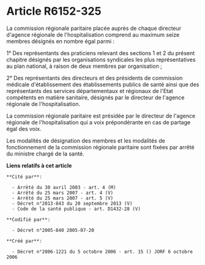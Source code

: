 # Article R6152-325

La commission régionale paritaire placée auprès de chaque directeur d'agence régionale de l'hospitalisation comprend au
maximum seize membres désignés en nombre égal parmi :

1° Des représentants des praticiens relevant des sections 1 et 2 du présent chapitre désignés par les organisations
syndicales les plus représentatives au plan national, à raison de deux membres par organisation ;

2° Des représentants des directeurs et des présidents de commission médicale d'établissement des établissements publics de
santé ainsi que des représentants des services départementaux et régionaux de l'Etat compétents en matière sanitaire,
désignés par le directeur de l'agence régionale de l'hospitalisation.

La commission régionale paritaire est présidée par le directeur de l'agence régionale de l'hospitalisation qui a voix
prépondérante en cas de partage égal des voix.

Les modalités de désignation des membres et les modalités de fonctionnement de la commission régionale paritaire sont fixées
par arrêté du ministre chargé de la santé.

**Liens relatifs à cet article**

	**Cité par**:

	  - Arrêté du 30 avril 2003 - art. 4 (M)
	  - Arrêté du 25 mars 2007 - art. 4 (V)
	  - Arrêté du 25 mars 2007 - art. 5 (V)
	  - Décret n°2013-843 du 20 septembre 2013 (V)
	  - Code de la santé publique - art. D1432-28 (V)

	**Codifié par**:

	  - Décret n°2005-840 2005-07-20

	**Créé par**:

	  - Décret n°2006-1221 du 5 octobre 2006 - art. 15 () JORF 6 octobre 2006
